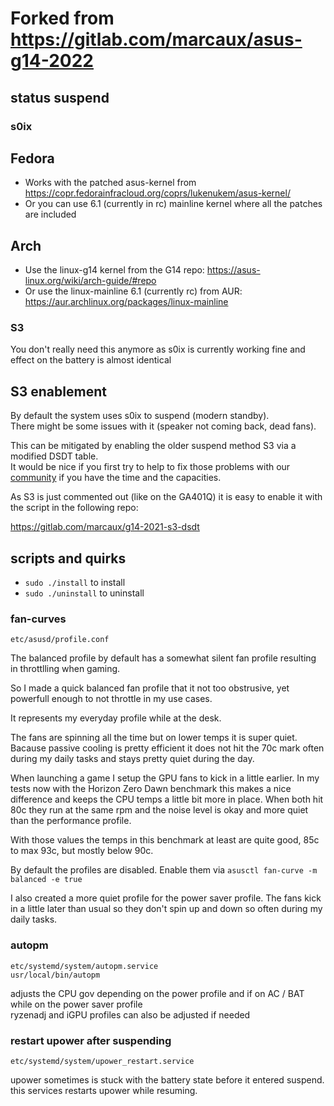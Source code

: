 # Forked from https://gitlab.com/marcaux/asus-g14-2022

## status suspend

### s0ix

## Fedora
- Works with the patched asus-kernel from https://copr.fedorainfracloud.org/coprs/lukenukem/asus-kernel/
- Or you can use 6.1 (currently in rc) mainline kernel where all the patches are included

## Arch
- Use the linux-g14 kernel from the G14 repo: https://asus-linux.org/wiki/arch-guide/#repo
- Or use the linux-mainline 6.1 (currently rc) from AUR: https://aur.archlinux.org/packages/linux-mainline

### S3

You don't really need this anymore as s0ix is currently working fine and effect on the battery is almost identical

## S3 enablement
By default the system uses s0ix to suspend (modern standby).<br>
There might be some issues with it (speaker not coming back, dead fans).

This can be mitigated by enabling the older suspend method S3 via a modified DSDT table.<br>
It would be nice if you first try to help to fix those problems with our [community](https://www.asus-linux.org) if you have the time and the capacities.

As S3 is just commented out (like on the GA401Q) it is easy to enable it with the script in the following repo:

https://gitlab.com/marcaux/g14-2021-s3-dsdt



## scripts and quirks
- `sudo ./install` to install
- `sudo ./uninstall` to uninstall

### fan-curves
`etc/asusd/profile.conf`

The balanced profile by default has a somewhat silent fan profile resulting in throttlling when gaming.

So I made a quick balanced fan profile that it not too obstrusive, yet powerfull enough to not throttle in my use cases.

It represents my everyday profile while at the desk.

The fans are spinning all the time but on lower temps it is super quiet.
Bacause passive cooling is pretty efficient it does not hit the 70c mark often during my daily tasks and stays pretty quiet during the day.

When launching a game I setup the GPU fans to kick in a little earlier.
In my tests now with the Horizon Zero Dawn benchmark this makes a nice difference and keeps the CPU temps a little bit more in place.
When both hit 80c they run at the same rpm and the noise level is okay and more quiet than the performance profile.

With those values the temps in this benchmark at least are quite good, 85c to max 93c, but mostly below 90c.

By default the profiles are disabled. Enable them via `asusctl fan-curve -m balanced -e true`

I also created a more quiet profile for the power saver profile. The fans kick in a little later than usual so they don't spin up and down so often during my daily tasks.

### autopm
`etc/systemd/system/autopm.service`<br>
`usr/local/bin/autopm`

adjusts the CPU gov depending on the power profile and if on AC / BAT while on the power saver profile<br>
ryzenadj and iGPU profiles can also be adjusted if needed

### restart upower after suspending
`etc/systemd/system/upower_restart.service`

upower sometimes is stuck with the battery state before it entered suspend.
this services restarts upower while resuming.
